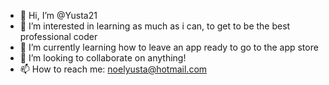 - 👋 Hi, I’m @Yusta21
- 👀 I’m interested in learning as much as i can, to get to be the best professional coder
- 🌱 I’m currently learning how to leave an app ready to go to the app store
- 💞️ I’m looking to collaborate on anything!
- 📫 How to reach me: noelyusta@hotmail.com
